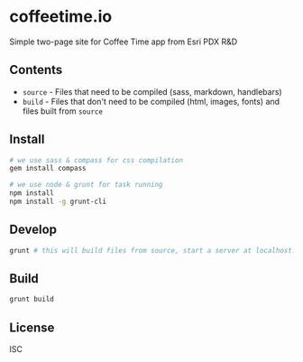 # coffeetime.io

Simple two-page site for Coffee Time app from Esri PDX R&D

## Contents

* `source` - Files that need to be compiled (sass, markdown, handlebars)
* `build` - Files that don't need to be compiled (html, images, fonts) and files built from `source`

## Install

```bash
# we use sass & compass for css compilation
gem install compass

# we use node & grunt for task running
npm install
npm install -g grunt-cli
```

## Develop

```bash
grunt # this will build files from source, start a server at localhost:8080, and watch for changes in source
```
## Build

```bash
grunt build
```

## License

ISC
